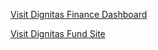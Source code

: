 
[Visit Dignitas Finance Dashboard](https://dignitas-fund-finance.streamlit.app/)

[Visit Dignitas Fund Site](https://dignitas.fund/uk/)
